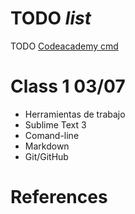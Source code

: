 

# TODO *list*

TODO [Codeacademy cmd]




# Class 1 03/07 

* Herramientas de trabajo
* Sublime Text 3
* Comand-line
* Markdown
* Git/GitHub



# References
 
[Codeacademy cmd]: https://www.codecademy.com/learn/learn-the-command-line

